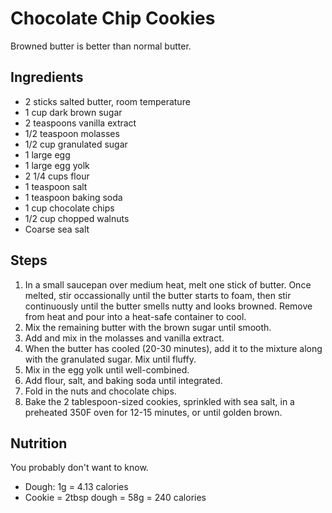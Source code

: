 Chocolate Chip Cookies
=======================================
Browned butter is better than normal butter.

Ingredients
-----------
* 2 sticks salted butter, room temperature
* 1 cup dark brown sugar
* 2 teaspoons vanilla extract
* 1/2 teaspoon molasses
* 1/2 cup granulated sugar
* 1 large egg
* 1 large egg yolk
* 2 1/4 cups flour
* 1 teaspoon salt
* 1 teaspoon baking soda
* 1 cup chocolate chips
* 1/2 cup chopped walnuts
* Coarse sea salt

Steps
-----
1. In a small saucepan over medium heat, melt one stick of butter. Once melted, stir occassionally until the butter starts to foam, then stir continuously until the butter smells nutty and looks browned. Remove from heat and pour into a heat-safe container to cool.
2. Mix the remaining butter with the brown sugar until smooth.
3. Add and mix in the molasses and vanilla extract.
4. When the butter has cooled (20-30 minutes), add it to the mixture along with the granulated sugar. Mix until fluffy.
5. Mix in the egg yolk until well-combined.
6. Add flour, salt, and baking soda until integrated.
7. Fold in the nuts and chocolate chips.
8. Bake the 2 tablespoon-sized cookies, sprinkled with sea salt, in a preheated 350F oven for 12-15 minutes, or until golden brown.

Nutrition
---------
You probably don't want to know.
* Dough: 1g = 4.13 calories
* Cookie = 2tbsp dough = 58g = 240 calories

